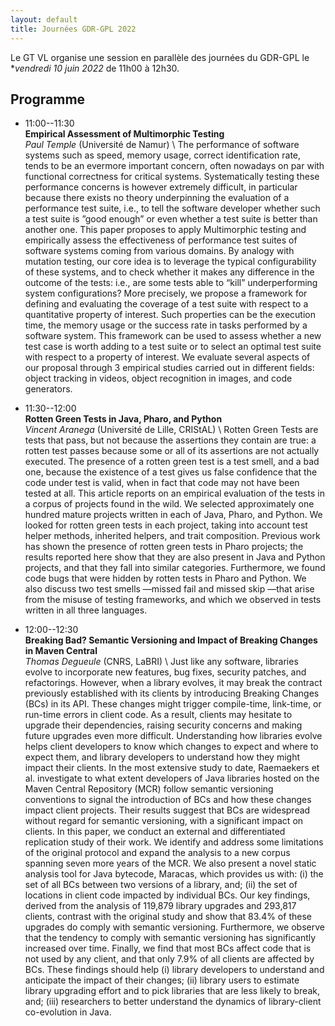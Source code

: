 ```yaml
---
layout: default
title: Journées GDR-GPL 2022
---
```


Le GT VL organise une session en parallèle des journées du GDR-GPL le **vendredi 10 juin 2022* de 11h00 à 12h30.

## Programme

* 11:00--11:30<br>**Empirical Assessment of Multimorphic Testing**<br>*Paul Temple* (Université de Namur) \\
The performance of software systems such as speed, memory usage, correct identification rate, tends to be an evermore important concern, often nowadays on par with functional correctness for critical systems. Systematically testing these performance concerns is however extremely difficult, in particular because there exists no theory underpinning the evaluation of a performance test suite, i.e., to tell the software developer whether such a test suite is ”good enough” or even whether a test suite is better than another one. This paper proposes to apply Multimorphic testing and empirically assess the effectiveness of performance test suites of software systems coming from various domains. By analogy with mutation testing, our core idea is to leverage the typical configurability of these systems, and to check whether it makes any difference in the outcome of the tests: i.e., are some tests able to “kill” underperforming system configurations? More precisely, we propose a framework for defining and evaluating the coverage of a test suite with respect to a quantitative property of interest. Such properties can be the execution time, the memory usage or the success rate in tasks performed by a software system. This framework can be used to assess whether a new test case is worth adding to a test suite or to select an optimal test suite with respect to a property of interest. We evaluate several aspects of our proposal through 3 empirical studies carried out in different fields: object tracking in videos, object recognition in images, and code generators.

* 11:30--12:00<br>**Rotten Green Tests in Java, Pharo, and Python**<br>*Vincent Aranega* (Université de Lille, CRIStAL) \\
Rotten Green Tests are tests that pass, but not because the assertions they contain are true: a rotten test passes because some or all of its assertions are not actually executed. The presence of a rotten green test is a test smell, and a bad one, because the existence of a test gives us false confidence that the code under test is valid, when in fact that code may not have been tested at all. This article reports on an empirical evaluation of the tests in a corpus of projects found in the wild. We selected approximately one hundred mature projects written in each of Java, Pharo, and Python. We looked for rotten green tests in each project, taking into account test helper methods, inherited helpers, and trait composition. Previous work has shown the presence of rotten green tests in Pharo projects; the results reported here show that they are also present in Java and Python projects, and that they fall into similar categories. Furthermore, we found code bugs that were hidden by rotten tests in Pharo and Python. We also discuss two test smells —missed fail and missed skip —that arise from the misuse of testing frameworks, and which we observed in tests written in all three languages.

* 12:00--12:30<br>**Breaking Bad? Semantic Versioning and Impact of Breaking Changes in Maven Central**<br>*Thomas Degueule* (CNRS, LaBRI) \\
Just like any software, libraries evolve to incorporate new features, bug fixes, security patches, and refactorings. However, when a library evolves, it may break the contract previously established with its clients by introducing Breaking Changes (BCs) in its API. These changes might trigger compile-time, link-time, or run-time errors in client code. As a result, clients may hesitate to upgrade their dependencies, raising security concerns and making future upgrades even more difficult. Understanding how libraries evolve helps client developers to know which changes to expect and where to expect them, and library developers to understand how they might impact their clients. In the most extensive study to date, Raemaekers et al. investigate to what extent developers of Java libraries hosted on the Maven Central Repository (MCR) follow semantic versioning conventions to signal the introduction of BCs and how these changes impact client projects. Their results suggest that BCs are widespread without regard for semantic versioning, with a significant impact on clients. In this paper, we conduct an external and differentiated replication study of their work. We identify and address some limitations of the original protocol and expand the analysis to a new corpus spanning seven more years of the MCR. We also present a novel static analysis tool for Java bytecode, Maracas, which provides us with: (i) the set of all BCs between two versions of a library, and; (ii) the set of locations in client code impacted by individual BCs. Our key findings, derived from the analysis of 119,879 library upgrades and 293,817 clients, contrast with the original study and show that 83.4% of these upgrades do comply with semantic versioning. Furthermore, we observe that the tendency to comply with semantic versioning has significantly increased over time. Finally, we find that most BCs affect code that is not used by any client, and that only 7.9% of all clients are affected by BCs. These findings should help (i) library developers to understand and anticipate the impact of their changes; (ii) library users to estimate library upgrading effort and to pick libraries that are less likely to break, and; (iii) researchers to better understand the dynamics of library-client co-evolution in Java.

